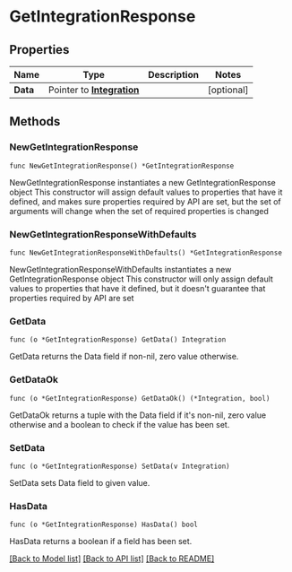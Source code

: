 # GetIntegrationResponse

## Properties

Name | Type | Description | Notes
------------ | ------------- | ------------- | -------------
**Data** | Pointer to [**Integration**](Integration.md) |  | [optional] 

## Methods

### NewGetIntegrationResponse

`func NewGetIntegrationResponse() *GetIntegrationResponse`

NewGetIntegrationResponse instantiates a new GetIntegrationResponse object
This constructor will assign default values to properties that have it defined,
and makes sure properties required by API are set, but the set of arguments
will change when the set of required properties is changed

### NewGetIntegrationResponseWithDefaults

`func NewGetIntegrationResponseWithDefaults() *GetIntegrationResponse`

NewGetIntegrationResponseWithDefaults instantiates a new GetIntegrationResponse object
This constructor will only assign default values to properties that have it defined,
but it doesn't guarantee that properties required by API are set

### GetData

`func (o *GetIntegrationResponse) GetData() Integration`

GetData returns the Data field if non-nil, zero value otherwise.

### GetDataOk

`func (o *GetIntegrationResponse) GetDataOk() (*Integration, bool)`

GetDataOk returns a tuple with the Data field if it's non-nil, zero value otherwise
and a boolean to check if the value has been set.

### SetData

`func (o *GetIntegrationResponse) SetData(v Integration)`

SetData sets Data field to given value.

### HasData

`func (o *GetIntegrationResponse) HasData() bool`

HasData returns a boolean if a field has been set.


[[Back to Model list]](../README.md#documentation-for-models) [[Back to API list]](../README.md#documentation-for-api-endpoints) [[Back to README]](../README.md)


